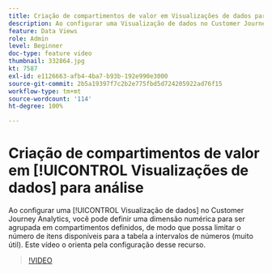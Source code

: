 ```yaml
---
title: Criação de compartimentos de valor em Visualizações de dados para análise
description: Ao configurar uma Visualização de dados no Customer Journey Analytics, você pode definir uma dimensão numérica para ser agrupada em compartimentos definidos, de modo que possa limitar o número de itens disponíveis para a tabela a intervalos de números (muito útil). Este vídeo o orienta pela configuração desse recurso.
feature: Data Views
role: Admin
level: Beginner
doc-type: feature video
thumbnail: 332864.jpg
kt: 7587
exl-id: e1126663-afb4-4ba7-b93b-192e990e3000
source-git-commit: 2b5a19397f7c2b2e775fbd5d724205922ad76f15
workflow-type: tm+mt
source-wordcount: '114'
ht-degree: 100%

---
```


# Criação de compartimentos de valor em [!UICONTROL Visualizações de dados] para análise

Ao configurar uma [!UICONTROL Visualização de dados] no Customer Journey Analytics, você pode definir uma dimensão numérica para ser agrupada em compartimentos definidos, de modo que possa limitar o número de itens disponíveis para a tabela a intervalos de números (muito útil). Este vídeo o orienta pela configuração desse recurso.

>[!VIDEO](https://video.tv.adobe.com/v/332864/?quality=12&learn=on)

